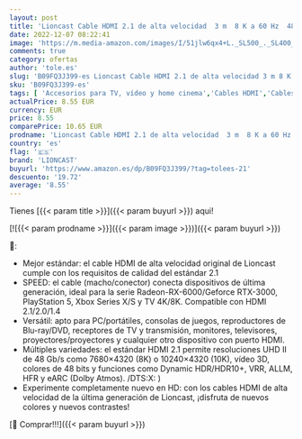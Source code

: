```yaml
---
layout: post
title: 'Lioncast Cable HDMI 2.1 de alta velocidad  3 m  8 K a 60 Hz  48 G  la mejor resolución para streaming  TV  PS5  Xbox  proyectores  Blue-Ray  DVD  vídeo 3D'
date: 2022-12-07 08:22:41
image: 'https://m.media-amazon.com/images/I/51jlw6qx4+L._SL500_._SL400_.jpg'
comments: true
category: ofertas
author: 'tole.es'
slug: 'B09FQ3J399-es Lioncast Cable HDMI 2.1 de alta velocidad 3 m 8 K a 60 Hz...'
sku: 'B09FQ3J399-es'
tags: [ 'Accesorios para TV, vídeo y home cinema','Cables HDMI','Cables para TV, vídeo y home cinema','Electrónica','TV, vídeo y home cinema','lioncast','ps5','xbox','🇪🇸', ]
actualPrice: 8.55 EUR
currency: EUR
price: 8.55
comparePrice: 10.65 EUR
prodname: 'Lioncast Cable HDMI 2.1 de alta velocidad  3 m  8 K a 60 Hz  48 G  la mejor resolución para streaming  TV  PS5  Xbox  proyectores  Blue-Ray  DVD  vídeo 3D'
country: 'es'
flag: '🇪🇸'
brand: 'LIONCAST'
buyurl: 'https://www.amazon.es/dp/B09FQ3J399/?tag=tolees-21'
descuento: '19.72'
average: '8.55'
---
```


Tienes [{{< param title >}}]({{< param buyurl >}}) aqui!

[![{{< param prodname >}}]({{< param image >}})]({{< param buyurl >}})

🔎:

- Mejor estándar: el cable HDMI de alta velocidad original de Lioncast cumple con los requisitos de calidad del estándar 2.1
- SPEED: el cable (macho/conector) conecta dispositivos de última generación, ideal para la serie Radeon-RX-6000/Geforce RTX-3000, PlayStation 5, Xbox Series X/S y TV 4K/8K. Compatible con HDMI 2.1/2.0/1.4
- Versátil: apto para PC/portátiles, consolas de juegos, reproductores de Blu-ray/DVD, receptores de TV y transmisión, monitores, televisores, proyectores/proyectores y cualquier otro dispositivo con puerto HDMI.
- Múltiples variedades: el estándar HDMI 2.1 permite resoluciones UHD II de 48 Gb/s como 7680×4320 (8K) o 10240×4320 (10K), vídeo 3D, colores de 48 bits y funciones como Dynamic HDR/HDR10+, VRR, ALLM, HFR y eARC (Dolby Atmos). /DTS:X: )
- Experimente completamente nuevo en HD: con los cables HDMI de alta velocidad de la última generación de Lioncast, ¡disfruta de nuevos colores y nuevos contrastes!

[🛒 Comprar!!!]({{< param buyurl >}})
